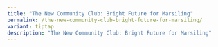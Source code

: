 ```yaml
---
title: "The New Community Club: Bright Future for Marsiling"
permalink: /the-new-community-club-bright-future-for-marsiling/
variant: tiptap
description: "The New Community Club: Bright Future for Marsiling"
---
```

